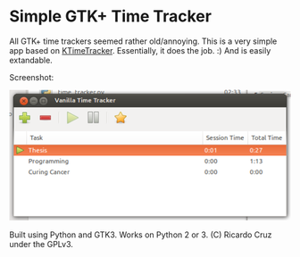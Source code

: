 # Simple GTK+ Time Tracker

All GTK+ time trackers seemed rather old/annoying. This is a very simple app based on [KTimeTracker](https://www.kde.org/applications/utilities/ktimetracker/). Essentially, it does the job. :) And is easily extandable.

Screenshot:

![screenshot](https://github.com/rpmcruz/time-tracker/raw/master/screenshot.png "Screenshot")

Built using Python and GTK3. Works on Python 2 or 3. (C) Ricardo Cruz under the GPLv3.
